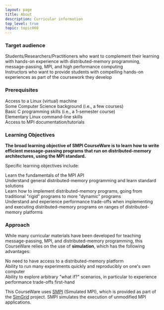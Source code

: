 ```yaml
---
layout: page
title: About
description: Curricular information
top_level: true
topic: topic000
---
```


<div class="ui container raised border segment">

<h3 class="ui header">
Target audience
</h3>

<div class="ui list bulleted">

<div class="ui item"> Students/Researchers/Practitioners who want to complement their learning with hands-on experience with distributed-memory programming, message-passing, MPI, and high performance computing</div>
<div class="ui item"> Instructors who want to provide students with compelling hands-on experiences as part of the coursework they develop</div>
</div>

</div>

<div class="ui container raised border segment">

<h3 class="ui header">
Prerequisites
</h3>

<div class="ui list bulleted">
<div class="ui item">Access to a Linux (virtual) machine</div>
<div class="ui item">Some Computer Science background (i.e., a few courses)</div>
<div class="ui item">Basic C programming skills (i.e., a 1-semester course)</div>
<div class="ui item">Elementary Linux command-line skills</div>
<div class="ui item">Access to MPI documentation/tutorials</div>
</div>

</div>




<div class="ui container raised border segment">

<h3 class="ui header">
Learning Objectives
</h3>

<b>The broad learning objective of SMPI CourseWare is to learn how to write efficient message-passing
programs that run on distributed-memory architectures, using the MPI standard.</b>

Specific learning objectives include:
<div class="ui list bulleted">
<div class="ui item"> Learn the fundamentals of the MPI API</div>
<div class="ui item"> Understand general distributed-memory programming and learn standard solutions</div>
<div class="ui item"> Learn how to implement distributed-memory programs, going from traditional "rigid" programs to more "dynamic" programs</div>
<div class="ui item"> Understand and experience performance trade-offs when implementing and executing distributed-memory programs on ranges of distributed-memory platforms</div>
</div>
</div>


<div class="ui container raised border segment">

<h3 class="ui header">
Approach
</h3>

While many curricular materials have been developed for teaching message-passing, MPI, and distributed-memory programming,
this CourseWare relies on the use of <b>simulation</b>, which has the following advantages:


<div class="ui list bulleted">
<div class="ui item"> No need to have access to a distributed-memory platform</div>
<div class="ui item"> Ability to run many experiments quickly and reproducibly on one's own computer</div>
<div class="ui item"> Ability to explore arbitrary "what if?" scenarios, in particular to experience performance trade-offs first-hand</div>
</div>

This CourseWare uses
<a href="http://simgrid.gforge.inria.fr/simgrid/latest/doc/group__SMPI__API.html">SMPI</a> (Simulated MPI),
which is provided as part of the <a href="http://simgrid.gforge.inria.fr">SimGrid</a> project. SMPI simulates the execution of unmodified MPI applications.
</div>
